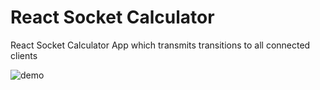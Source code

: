 # React Socket Calculator

React Socket Calculator App which transmits transitions to all connected clients 

![demo](https://raw.githubusercontent.com/asifsha/react-calc/master/demo/demo1.gif)


